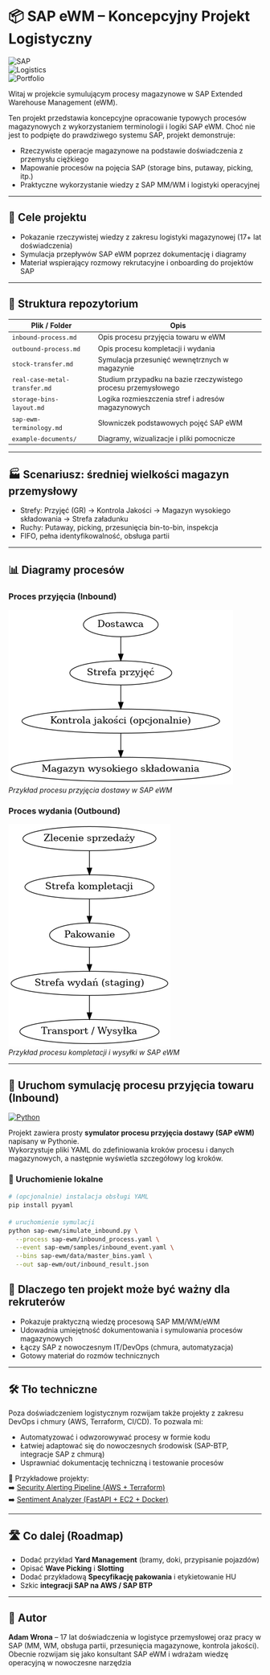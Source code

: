 # 📦 SAP eWM – Koncepcyjny Projekt Logistyczny

![SAP](https://img.shields.io/badge/SAP-eWM-blue)  
![Logistics](https://img.shields.io/badge/Industry-Logistics-green)  
![Portfolio](https://img.shields.io/badge/Portfolio-Case_Study-orange)

Witaj w projekcie symulującym procesy magazynowe w SAP Extended Warehouse Management (eWM).

Ten projekt przedstawia koncepcyjne opracowanie typowych procesów magazynowych z wykorzystaniem terminologii i logiki SAP eWM. Choć nie jest to podpięte do prawdziwego systemu SAP, projekt demonstruje:

- Rzeczywiste operacje magazynowe na podstawie doświadczenia z przemysłu ciężkiego
- Mapowanie procesów na pojęcia SAP (storage bins, putaway, picking, itp.)
- Praktyczne wykorzystanie wiedzy z SAP MM/WM i logistyki operacyjnej

---

## 🎯 Cele projektu

- Pokazanie rzeczywistej wiedzy z zakresu logistyki magazynowej (17+ lat doświadczenia)
- Symulacja przepływów SAP eWM poprzez dokumentację i diagramy
- Materiał wspierający rozmowy rekrutacyjne i onboarding do projektów SAP

---

## 📁 Struktura repozytorium

| Plik / Folder                   | Opis                                                        |
|--------------------------------|-------------------------------------------------------------|
| `inbound-process.md`           | Opis procesu przyjęcia towaru w eWM                         |
| `outbound-process.md`          | Opis procesu kompletacji i wydania                          |
| `stock-transfer.md`            | Symulacja przesunięć wewnętrznych w magazynie               |
| `real-case-metal-transfer.md`  | Studium przypadku na bazie rzeczywistego procesu przemysłowego |
| `storage-bins-layout.md`       | Logika rozmieszczenia stref i adresów magazynowych          |
| `sap-ewm-terminology.md`       | Słowniczek podstawowych pojęć SAP eWM                       |
| `example-documents/`           | Diagramy, wizualizacje i pliki pomocnicze                   |

---

## 🏭 Scenariusz: średniej wielkości magazyn przemysłowy

- Strefy: Przyjęć (GR) → Kontrola Jakości → Magazyn wysokiego składowania → Strefa załadunku
- Ruchy: Putaway, picking, przesunięcia bin-to-bin, inspekcja
- FIFO, pełna identyfikowalność, obsługa partii

---

## 📊 Diagramy procesów

### Proces przyjęcia (Inbound)

![Inbound Process](example-documents/inbound_flow_PL.png)  
*Przykład procesu przyjęcia dostawy w SAP eWM*

### Proces wydania (Outbound)

![Outbound Process](example-documents/outbound_flow_PL.png)  
*Przykład procesu kompletacji i wysyłki w SAP eWM*

---

## 🧠 Uruchom symulację procesu przyjęcia towaru (Inbound)

[![Python](https://img.shields.io/badge/Python-3.10+-blue.svg)](https://www.python.org/)  

Projekt zawiera prosty **symulator procesu przyjęcia dostawy (SAP eWM)** napisany w Pythonie.  
Wykorzystuje pliki YAML do zdefiniowania kroków procesu i danych magazynowych, a następnie wyświetla szczegółowy log kroków.

### 🔧 Uruchomienie lokalne

```bash
# (opcjonalnie) instalacja obsługi YAML
pip install pyyaml

# uruchomienie symulacji
python sap-ewm/simulate_inbound.py \
  --process sap-ewm/inbound_process.yaml \
  --event sap-ewm/samples/inbound_event.yaml \
  --bins sap-ewm/data/master_bins.yaml \
  --out sap-ewm/out/inbound_result.json
  ```

## 🎯 Dlaczego ten projekt może być ważny dla rekruterów

- Pokazuje praktyczną wiedzę procesową SAP MM/WM/eWM
- Udowadnia umiejętność dokumentowania i symulowania procesów magazynowych
- Łączy SAP z nowoczesnym IT/DevOps (chmura, automatyzacja)
- Gotowy materiał do rozmów technicznych

---

## 🛠️ Tło techniczne

Poza doświadczeniem logistycznym rozwijam także projekty z zakresu DevOps i chmury (AWS, Terraform, CI/CD). To pozwala mi:

- Automatyzować i odwzorowywać procesy w formie kodu
- Łatwiej adaptować się do nowoczesnych środowisk (SAP-BTP, integracje SAP z chmurą)
- Usprawniać dokumentację techniczną i testowanie procesów

📂 Przykładowe projekty:  
➡️ [Security Alerting Pipeline (AWS + Terraform)](https://github.com/cloudcr0w/security-alerting-pipeline)  
➡️ [Sentiment Analyzer (FastAPI + EC2 + Docker)](https://github.com/cloudcr0w/sentiment-analyzer-devops)

---

## 🛣️ Co dalej (Roadmap)
- Dodać przykład **Yard Management** (bramy, doki, przypisanie pojazdów)
- Opisać **Wave Picking** i **Slotting**
- Dodać przykładową **Specyfikację pakowania** i etykietowanie HU
- Szkic **integracji SAP na AWS / SAP BTP**

---

## 📌 Autor

**Adam Wrona** – 17 lat doświadczenia w logistyce przemysłowej oraz pracy w SAP (MM, WM, obsługa partii, przesunięcia magazynowe, kontrola jakości). Obecnie rozwijam się jako konsultant SAP eWM i wdrażam wiedzę operacyjną w nowoczesne narzędzia
